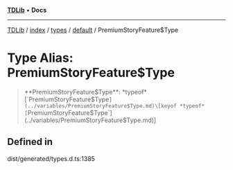 [**TDLib**](../../../../../../README.md) • **Docs**

***

[TDLib](../../../../../../modules.md) / [index](../../../../../README.md) / [types](../../../README.md) / [default](../README.md) / PremiumStoryFeature$Type

# Type Alias: PremiumStoryFeature$Type

> **PremiumStoryFeature$Type**: *typeof* [`PremiumStoryFeature$Type`](../variables/PremiumStoryFeature$Type.md)\[keyof *typeof* [`PremiumStoryFeature$Type`](../variables/PremiumStoryFeature$Type.md)\]

## Defined in

dist/generated/types.d.ts:1385
